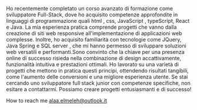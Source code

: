 Ho recentemente completato un corso avanzato di formazione come sviluppatore Full-Stack, dove ho acquisito competenze approfondite in linguaggi di programmazione quali html , css, JavaScript , typeScript, React e Java.
La mia esperienza pratica comprende progetti che vanno dalla creazione di siti web responsive all'implementazione di applicazioni web complesse. Inoltre, ho acquisito familiarità con tecnologie come JQuery, Java Spring e SQL server , che mi hanno permesso
di sviluppare soluzioni web versatili e performanti.Sono convinto che la chiave per una presenza online di successo risieda nella combinazione di design accattivamente, funzionalità intuitiva e prestazioni ottimali. 
Ho lavorato su una varietà di progetti che mettono in pratica questi principi, ottendendo risultati tangibili, come l'aumento delle conversioni e una migliore esperienza utente.
Se stai cercando uno sviluppatore full stack junior con competenze specifiche, non esitare a contattarmi. Possiamo creare progetti entusiasmanti e di successo!

How to reach me alaa.elmeleh@outlook.it
